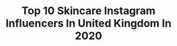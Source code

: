 ---
title: Top 10 Skincare Instagram Influencers In United Kingdom In 2020
description: >-
  Find top skincare Instagram influencers in United Kingdom in 2020. Most popular hashtags: #toofaced #hudabeauty #makeup #fentybeauty.
platform: Instagram
profiles:
  - username: "makeuppbyalyy"
    fullname: >-
      ALIYA FATIMA - UAE 🇦🇪
    location: "United Kingdom"
    followers: 62587
    engagement: 351
    commentsToLikes: 0.173064
    id: ck5hcfnpehtzm0i1196drc8p2
    verified: false
    hashtags: "#hudabeautyshop, #nyxarabia, #nyxcosmeticsarabia, #igers"
  - username: "thepretendgrownup"
    fullname: >-
      Rachael • UK Blogger
    location: "United Kingdom"
    followers: 5373
    engagement: 849
    commentsToLikes: 0.384265
    id: ck8t04xguqulv0j78m99fblmg
    verified: false
    hashtags: "#hottubvibes, #lionsheadhike, #southafricatravel, #likecominghome"
  - username: "perriesian"
    fullname: >-
      P E R R I E | W A L K E R
    location: "United Kingdom"
    followers: 31309
    engagement: 306
    commentsToLikes: 0.076053
    id: ck5hrodsvv7cq0i11g2q1evqn
    verified: false
    hashtags: "#stayhome"
  - username: "jessicaearle_model"
    fullname: >-
      J E S S I C A  E A R L E
    location: "United Kingdom"
    followers: 57072
    engagement: 326
    commentsToLikes: 0.034033
    id: ck6u6ky4ig72t0j715cfw8j9v
    verified: false
    hashtags: "#positivefashion, #howtheyasked, #lfw, #selfcare"
  - username: "yourstylishself"
    fullname: >-
      Anna
    location: "United Kingdom"
    followers: 50010
    engagement: 283
    commentsToLikes: 0.056655
    id: ck14h75u08vix0i19wzot8368
    verified: false
    hashtags: "#abhbrows, #abhxamrezy, #longhair, #purpleeyeshadow"
  - username: "sarahlferguson_"
    fullname: >-
      Sarah Ferguson ↟
    location: "United Kingdom"
    followers: 21664
    engagement: 178
    commentsToLikes: 0.087172
    id: ck13803uzduyo0i19l2meuabq
    verified: false
    hashtags: "#didnttanthough, #mycorona, #stylediaries, #stalf"
  - username: "saimasmileslike"
    fullname: >-
      Saima Chowdhury 🇧🇩
    location: "United Kingdom"
    followers: 118552
    engagement: 226
    commentsToLikes: 0.028382
    id: ck55nfmci63pl0i111yu4ref4
    verified: false
    hashtags: "#eylurelashes, #sailormoon, #dekucosplay, #conversestyle"
  - username: "jessicvpimentel"
    fullname: >-
      JÉSSICA PIMENTEL
    location: "United Kingdom"
    followers: 199975
    engagement: 801
    commentsToLikes: 0.003013
    id: ck5hk5h94htph0i11ld7cdmqj
    verified: false
    hashtags: "#skincareandshare, #ad, #lifeproofcolorstay, #no7ultramascara"
  - username: "sebinaah"
    fullname: >-
      Sebinaah
    location: "United Kingdom"
    followers: 441955
    engagement: 204
    commentsToLikes: 0.017790
    id: ck5cc8r9vgx590i11zdbolnfw
    verified: true
    hashtags: "#hmxme, #armanibeauty, #dontrushchalenge, #modanisa"
  - username: "lucialolita_style"
    fullname: >-
      www.lucialolita.com
    location: "United Kingdom"
    followers: 16306
    engagement: 336
    commentsToLikes: 0.171052
    id: ck60037wrcvjz0i140sds7jzj
    verified: false
    hashtags: "#nightroutine, #supermums, #happymothersday, #girlpower"
---